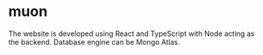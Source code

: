 # muon
 The website is developed using React and TypeScript with Node acting as the backend.  Database engine can be Mongo Atlas. 
